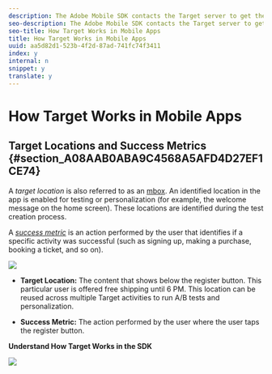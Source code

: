 ```yaml
---
description: The Adobe Mobile SDK contacts the Target server to get the content along with other data points to show the right experience to the user.
seo-description: The Adobe Mobile SDK contacts the Target server to get the content along with other data points to show the right experience to the user.
seo-title: How Target Works in Mobile Apps
title: How Target Works in Mobile Apps
uuid: aa5d82d1-523b-4f2d-87ad-741fc74f3411
index: y
internal: n
snippet: y
translate: y
---
```


# How Target Works in Mobile Apps


## Target Locations and Success Metrics {#section_A08AAB0ABA9C4568A5AFD4D27EF1CE74}

A *target location* is also referred to as an [ mbox](c_mboxes.md#concept_85E01D9DD0B64BD3A138C2D3DB83BD57). An identified location in the app is enabled for testing or personalization (for example, the welcome message on the home screen). These locations are identified during the test creation process. 

A *[ success metric](r_success_metrics.md#reference_D011575C85DA48E989A244593D9B9924)* is an action performed by the user that identifies if a specific activity was successful (such as signing up, making a purchase, booking a ticket, and so on). 

![](/migration-test-20180813/assets/mobile-target-location.png) 


* **Target Location:** The content that shows below the register button. This particular user is offered free shipping until 6 PM. This location can be reused across multiple Target activities to run A/B tests and personalization. 

* **Success Metric:** The action performed by the user where the user taps the register button.


**Understand How Target Works in the SDK** 

![](/migration-test-20180813/assets/how-target-mobile-works.png) 
